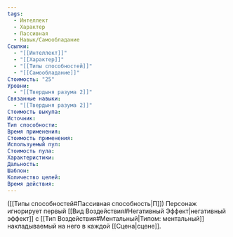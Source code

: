 ```yaml
---
tags:
  - Интеллект
  - Характер
  - Пассивная
  - Навык/Самообладание
Ссылки:
  - "[[Интеллект]]"
  - "[[Характер]]"
  - "[[Типы способностей]]"
  - "[[Самообладание]]"
Стоимость: "25"
Уровни:
  - "[[Твердыня разума 2]]"
Связанные навыки:
  - "[[Твердыня разума 2]]"
Стоимость выкупа:
Источник:
Тип способности:
Время применения:
Стоимость применения:
Используемый пул:
Стоимость пула:
Характеристики:
Дальность:
Шаблон:
Количество целей:
Время действия:
---
```

([[Типы способностей#Пассивная способность|П]]) Персонаж игнорирует первый [[Вид Воздействия#Негативный Эффект|негативный эффект]] с [[Тип Воздействия#Ментальный|Типом: ментальный]]  накладываемый на него в каждой [[Сцена|сцене]].